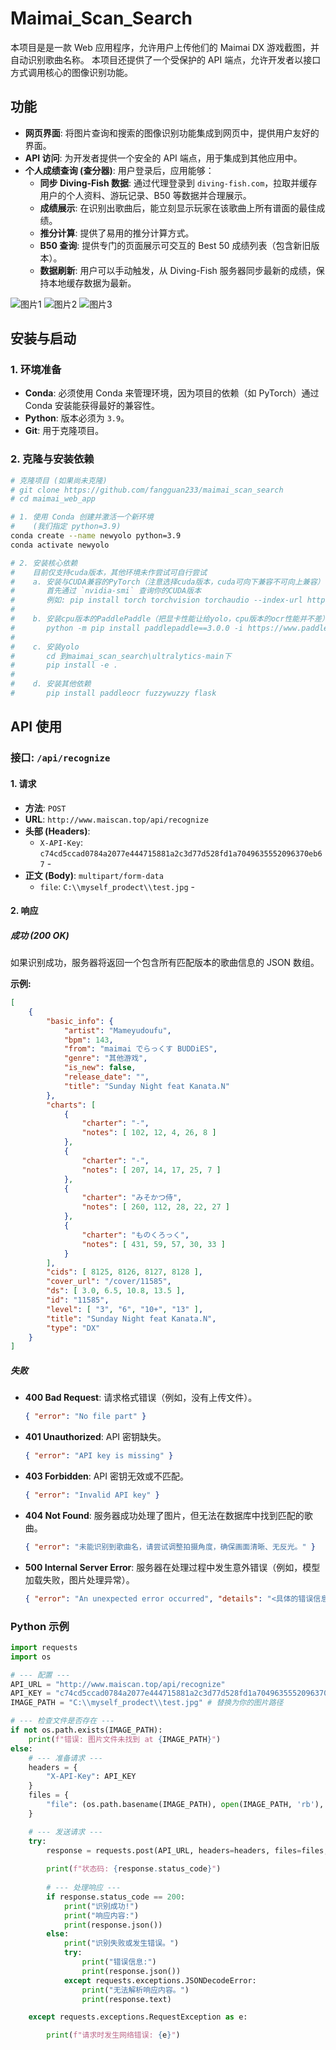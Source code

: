# Maimai_Scan_Search

本项目是是一款 Web 应用程序，允许用户上传他们的 Maimai DX 游戏截图，并自动识别歌曲名称。
本项目还提供了一个受保护的 API 端点，允许开发者以接口方式调用核心的图像识别功能。

## 功能

*   **网页界面**: 将图片查询和搜索的图像识别功能集成到网页中，提供用户友好的界面。
*   **API 访问**: 为开发者提供一个安全的 API 端点，用于集成到其他应用中。
*   **个人成绩查询 (查分器)**: 用户登录后，应用能够：
    *   **同步 Diving-Fish 数据**: 通过代理登录到 `diving-fish.com`，拉取并缓存用户的个人资料、游玩记录、B50 等数据并合理展示。
    *   **成绩展示**: 在识别出歌曲后，能立刻显示玩家在该歌曲上所有谱面的最佳成绩。
    *   **推分计算**: 提供了易用的推分计算方式。
    *   **B50 查询**: 提供专门的页面展示可交互的 Best 50 成绩列表（包含新旧版本）。
    *   **数据刷新**: 用户可以手动触发，从 Diving-Fish 服务器同步最新的成绩，保持本地缓存数据为最新。
 
![图片1](./image/image1.jpg)
![图片2](./image/image2.jpg)
![图片3](./image/image3.jpg)

## 安装与启动

### 1. 环境准备
-   **Conda**: 必须使用 Conda 来管理环境，因为项目的依赖（如 PyTorch）通过 Conda 安装能获得最好的兼容性。
-   **Python**: 版本必须为 `3.9`。
-   **Git**: 用于克隆项目。

### 2. 克隆与安装依赖

```bash
# 克隆项目 (如果尚未克隆)
# git clone https://github.com/fangguan233/maimai_scan_search
# cd maimai_web_app

# 1. 使用 Conda 创建并激活一个新环境
#    (我们指定 python=3.9)
conda create --name newyolo python=3.9
conda activate newyolo

# 2. 安装核心依赖
#    目前仅支持cuda版本，其他环境未作尝试可自行尝试
#    a. 安装与CUDA兼容的PyTorch（注意选择cuda版本，cuda可向下兼容不可向上兼容）
#       首先通过 `nvidia-smi` 查询你的CUDA版本
#       例如: pip install torch torchvision torchaudio --index-url https://download.pytorch.org/whl/cu118
#
#    b. 安装cpu版本的PaddlePaddle（把显卡性能让给yolo，cpu版本的ocr性能并不差）
#       python -m pip install paddlepaddle==3.0.0 -i https://www.paddlepaddle.org.cn/packages/stable/cpu/
#
#    c. 安装yolo
#       cd 到maimai_scan_search\ultralytics-main下
#       pip install -e .
#
#    d. 安装其他依赖
#       pip install paddleocr fuzzywuzzy flask
```

## API 使用

### 接口: `/api/recognize`

#### 1. 请求

-   **方法**: `POST`
-   **URL**: `http://www.maiscan.top/api/recognize`
-   **头部 (Headers)**:
    -   `X-API-Key`: `c74cd5ccad0784a2077e444715881a2c3d77d528fd1a7049635552096370eb67` - 
-   **正文 (Body)**: `multipart/form-data`
    -   `file`: `C:\\myself_prodect\\test.jpg` - 

#### 2. 响应

##### 成功 (200 OK)

如果识别成功，服务器将返回一个包含所有匹配版本的歌曲信息的 JSON 数组。

**示例:**
```json
[
    {
        "basic_info": {
            "artist": "Mameyudoufu",
            "bpm": 143,
            "from": "maimai でらっくす BUDDiES",
            "genre": "其他游戏",
            "is_new": false,
            "release_date": "",
            "title": "Sunday Night feat Kanata.N"
        },
        "charts": [
            {
                "charter": "-",
                "notes": [ 102, 12, 4, 26, 8 ]
            },
            {
                "charter": "-",
                "notes": [ 207, 14, 17, 25, 7 ]
            },
            {
                "charter": "みそかつ侍",
                "notes": [ 260, 112, 28, 22, 27 ]
            },
            {
                "charter": "ものくろっく",
                "notes": [ 431, 59, 57, 30, 33 ]
            }
        ],
        "cids": [ 8125, 8126, 8127, 8128 ],
        "cover_url": "/cover/11585",
        "ds": [ 3.0, 6.5, 10.8, 13.5 ],
        "id": "11585",
        "level": [ "3", "6", "10+", "13" ],
        "title": "Sunday Night feat Kanata.N",
        "type": "DX"
    }
]
```

##### 失败

-   **400 Bad Request**: 请求格式错误（例如，没有上传文件）。
    ```json
    { "error": "No file part" }
    ```
-   **401 Unauthorized**: API 密钥缺失。
    ```json
    { "error": "API key is missing" }
    ```
-   **403 Forbidden**: API 密钥无效或不匹配。
    ```json
    { "error": "Invalid API key" }
    ```
-   **404 Not Found**: 服务器成功处理了图片，但无法在数据库中找到匹配的歌曲。
    ```json
    { "error": "未能识别到歌曲名，请尝试调整拍摄角度，确保画面清晰、无反光。" }
    ```
-   **500 Internal Server Error**: 服务器在处理过程中发生意外错误（例如，模型加载失败，图片处理异常）。
    ```json
    { "error": "An unexpected error occurred", "details": "<具体的错误信息>" }
    ```


### Python 示例

```python
import requests
import os

# --- 配置 ---
API_URL = "http://www.maiscan.top/api/recognize"
API_KEY = "c74cd5ccad0784a2077e444715881a2c3d77d528fd1a7049635552096370eb67" # 替换为你的密钥
IMAGE_PATH = "C:\\myself_prodect\\test.jpg" # 替换为你的图片路径

# --- 检查文件是否存在 ---
if not os.path.exists(IMAGE_PATH):
    print(f"错误: 图片文件未找到 at {IMAGE_PATH}")
else:
    # --- 准备请求 ---
    headers = {
        "X-API-Key": API_KEY
    }
    files = {
        "file": (os.path.basename(IMAGE_PATH), open(IMAGE_PATH, 'rb'), 'image/jpeg')
    }

    # --- 发送请求 ---
    try:
        response = requests.post(API_URL, headers=headers, files=files, timeout=60)
        
        print(f"状态码: {response.status_code}")
        
        # --- 处理响应 ---
        if response.status_code == 200:
            print("识别成功!")
            print("响应内容:")
            print(response.json())
        else:
            print("识别失败或发生错误。")
            try:
                print("错误信息:")
                print(response.json())
            except requests.exceptions.JSONDecodeError:
                print("无法解析响应内容。")
                print(response.text)

    except requests.exceptions.RequestException as e:

        print(f"请求时发生网络错误: {e}")

